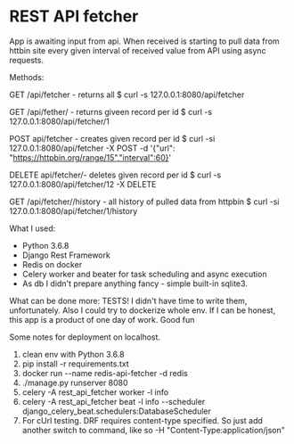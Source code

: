 # REST API fetcher

App is awaiting input from api. When received is starting to pull data from httbin site every given interval of received value from API using async requests.

Methods:

GET /api/fetcher - returns all 
  $ curl -s 127.0.0.1:8080/api/fetcher

GET /api/fether/<id> - returns giveen record per id
  $ curl -s 127.0.0.1:8080/api/fetcher/1

POST api/fetcher - creates given record per id
  $ curl -si 127.0.0.1:8080/api/fetcher -X POST -d '{"url": "https://httpbin.org/range/15","interval":60}'

DELETE api/fetcher/<id>- deletes given record per id
  $ curl -s 127.0.0.1:8080/api/fetcher/12 -X DELETE
  
GET /api/fetcher/<id>/history - all history of pulled data from httpbin 
  $ curl -si 127.0.0.1:8080/api/fetcher/1/history


What I used:
- Python 3.6.8
- Django Rest Framework
- Redis on docker
- Celery worker and beater for task scheduling and async execution
- As db I didn't prepare anything fancy - simple built-in sqlite3.

What can be done more:
TESTS! I didn't have time to write them, unfortunately.
Also I could try to dockerize whole env. 
If I can be honest, this app is a product of one day of work. Good fun


Some notes for deployment on localhost.
1. clean env with Python 3.6.8
2. pip install -r requirements.txt
3. docker run --name redis-api-fetcher -d redis 
4. ./manage.py runserver 8080
5. celery -A rest_api_fetcher worker -l info
6. celery -A rest_api_fetcher beat -l info --scheduler django_celery_beat.schedulers:DatabaseScheduler
7. For cUrl testing. DRF requires content-type specified. So just add another switch to command, like so
-H "Content-Type:application/json"
